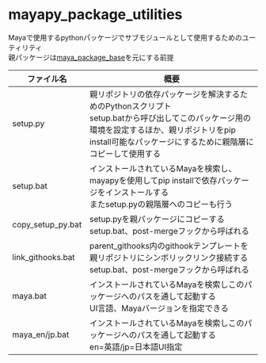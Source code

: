 # mayapy_package_utilities
Mayaで使用するpythonパッケージでサブモジュールとして使用するためのユーティリティ  
親パッケージは[maya_package_base](https://github.com/kissiy179/mayapy_package_base)を元にする前提

| ファイル名 | 概要 |
| ---- | ---- |
| setup.py | 親リポジトリの依存パッケージを解決するためのPythonスクリプト<br>setup.batから呼び出してこのパッケージ用の環境を設定するほか、親リポジトリをpip install可能なパッケージにするために親階層にコピーして使用する |
| setup.bat | インストールされているMayaを検索し、mayapyを使用してpip installで依存パッケージをインストールする<br>またsetup.pyの親階層へのコピーも行う |
| copy_setup_py.bat | setup.pyを親パッケージにコピーする<br>setup.bat、post-mergeフックから呼ばれる |
| link_githooks.bat | parent_githooks内のgithookテンプレートを親リポジトリにシンボリックリンク接続する<br>setup.bat、post-mergeフックから呼ばれる |
| maya.bat | インストールされているMayaを検索しこのパッケージへのパスを通して起動する<br>UI言語、Mayaバージョンを指定できる |
| maya_en/jp.bat | インストールされているMayaを検索しこのパッケージへのパスを通して起動する<br>en=英語/jp=日本語UI指定 |
